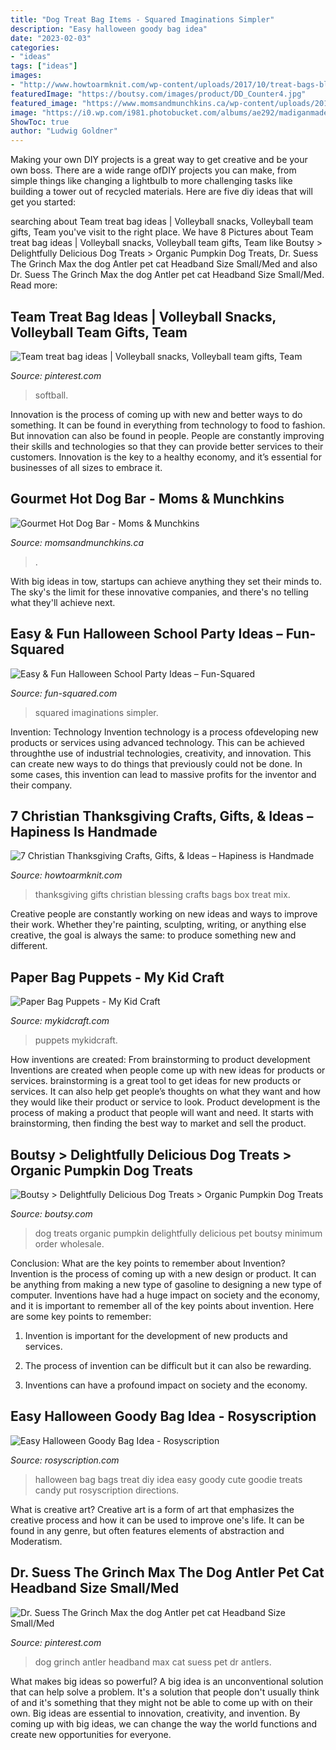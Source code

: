 ```yaml
---
title: "Dog Treat Bag Items - Squared Imaginations Simpler"
description: "Easy halloween goody bag idea"
date: "2023-02-03"
categories:
- "ideas"
tags: ["ideas"]
images:
- "http://www.howtoarmknit.com/wp-content/uploads/2017/10/treat-bags-blessing-mix.jpg"
featuredImage: "https://boutsy.com/images/product/DD_Counter4.jpg"
featured_image: "https://www.momsandmunchkins.ca/wp-content/uploads/2016/08/gourmet-hot-dog-bar-3m.jpg"
image: "https://i0.wp.com/i981.photobucket.com/albums/ae292/madiganmadeblog/diy-cute-halloween-treat-bags-00.jpg?resize=525%2C396"
ShowToc: true
author: "Ludwig Goldner"
---
```



Making your own DIY projects is a great way to get creative and be your own boss. There are a wide range ofDIY projects you can make, from simple things like changing a lightbulb to more challenging tasks like building a tower out of recycled materials. Here are five diy ideas that will get you started: 

	

		
searching about Team treat bag ideas | Volleyball snacks, Volleyball team gifts, Team you've visit to the right place. We have 8 Pictures about Team treat bag ideas | Volleyball snacks, Volleyball team gifts, Team like Boutsy &gt; Delightfully Delicious Dog Treats &gt; Organic Pumpkin Dog Treats, Dr. Suess The Grinch Max the dog Antler pet cat Headband Size Small/Med and also Dr. Suess The Grinch Max the dog Antler pet cat Headband Size Small/Med. Read more:
		
    
## Team Treat Bag Ideas | Volleyball Snacks, Volleyball Team Gifts, Team

<img loading=lazy src="https://i.pinimg.com/736x/23/51/b9/2351b9b9212bfc98e952e5867ed57171.jpg" onerror="this.onerror=null;this.src='https://tse3.mm.bing.net/th?id=OIP.tkoNnPILtxYyKx1utbvkqwHaJ3&amp;pid=15.1';" alt="Team treat bag ideas | Volleyball snacks, Volleyball team gifts, Team">

_Source: pinterest.com_

>softball. 

	

Innovation is the process of coming up with new and better ways to do something. It can be found in everything from technology to food to fashion. But innovation can also be found in people. People are constantly improving their skills and technologies so that they can provide better services to their customers. Innovation is the key to a healthy economy, and it’s essential for businesses of all sizes to embrace it.

    
## Gourmet Hot Dog Bar - Moms &amp; Munchkins

<img loading=lazy src="https://www.momsandmunchkins.ca/wp-content/uploads/2016/08/gourmet-hot-dog-bar-3m.jpg" onerror="this.onerror=null;this.src='https://tse4.mm.bing.net/th?id=OIP.zDQJylw_POgmF_J169rC0AHaLH&amp;pid=15.1';" alt="Gourmet Hot Dog Bar - Moms &amp; Munchkins">

_Source: momsandmunchkins.ca_

>. 

	

With big ideas in tow, startups can achieve anything they set their minds to. The sky's the limit for these innovative companies, and there's no telling what they'll achieve next.

    
## Easy &amp; Fun Halloween School Party Ideas – Fun-Squared

<img loading=lazy src="https://fun-squared.com/wp-content/uploads/2016/10/MonsterTreatBags.jpg" onerror="this.onerror=null;this.src='https://tse3.mm.bing.net/th?id=OIP.BWAh4opBIqxdcuf4tnA9-gHaLE&amp;pid=15.1';" alt="Easy &amp; Fun Halloween School Party Ideas – Fun-Squared">

_Source: fun-squared.com_

>squared imaginations simpler. 

	

Invention: Technology
Invention technology is a process ofdeveloping new products or services using advanced technology. This can be achieved throughthe use of industrial technologies, creativity, and innovation. This can create new ways to do things that previously could not be done. In some cases, this invention can lead to massive profits for the inventor and their company.

    
## 7 Christian Thanksgiving Crafts, Gifts, &amp; Ideas – Hapiness Is Handmade

<img loading=lazy src="http://www.howtoarmknit.com/wp-content/uploads/2017/10/treat-bags-blessing-mix.jpg" onerror="this.onerror=null;this.src='https://tse3.mm.bing.net/th?id=OIP.LMDMxcMnfFSx2mdnTTJ7RwHaJ3&amp;pid=15.1';" alt="7 Christian Thanksgiving Crafts, Gifts, &amp; Ideas – Hapiness is Handmade">

_Source: howtoarmknit.com_

>thanksgiving gifts christian blessing crafts bags box treat mix. 

	

Creative people are constantly working on new ideas and ways to improve their work. Whether they're painting, sculpting, writing, or anything else creative, the goal is always the same: to produce something new and different.

    
## Paper Bag Puppets - My Kid Craft

<img loading=lazy src="https://mykidcraft.com/images/Paper-Bag-Puppets1.JPG" onerror="this.onerror=null;this.src='https://tse1.mm.bing.net/th?id=OIP.SIMA1RoLdo8EKzD38Y66CAHaE9&amp;pid=15.1';" alt="Paper Bag Puppets - My Kid Craft">

_Source: mykidcraft.com_

>puppets mykidcraft. 

	

How inventions are created: From brainstorming to product development
Inventions are created when people come up with new ideas for products or services. brainstorming is a great tool to get ideas for new products or services. It can also help get people’s thoughts on what they want and how they would like their product or service to look. Product development is the process of making a product that people will want and need. It starts with brainstorming, then finding the best way to market and sell the product.

    
## Boutsy &gt; Delightfully Delicious Dog Treats &gt; Organic Pumpkin Dog Treats

<img loading=lazy src="https://boutsy.com/images/product/DD_Counter4.jpg" onerror="this.onerror=null;this.src='https://tse4.mm.bing.net/th?id=OIP.J8Bk5kYAhat3dTBMyK0O6wHaJ4&amp;pid=15.1';" alt="Boutsy &gt; Delightfully Delicious Dog Treats &gt; Organic Pumpkin Dog Treats">

_Source: boutsy.com_

>dog treats organic pumpkin delightfully delicious pet boutsy minimum order wholesale. 

	

Conclusion: What are the key points to remember about Invention?
Invention is the process of coming up with a new design or product. It can be anything from making a new type of gasoline to designing a new type of computer. Inventions have had a huge impact on society and the economy, and it is important to remember all of the key points about invention. Here are some key points to remember:
1) Invention is important for the development of new products and services.

2) The process of invention can be difficult but it can also be rewarding.

3) Inventions can have a profound impact on society and the economy.

    
## Easy Halloween Goody Bag Idea - Rosyscription

<img loading=lazy src="https://i0.wp.com/i981.photobucket.com/albums/ae292/madiganmadeblog/diy-cute-halloween-treat-bags-00.jpg?resize=525%2C396" onerror="this.onerror=null;this.src='https://tse1.mm.bing.net/th?id=OIP.DKzIT2Y7t3afXJEMPJxPkgHaFl&amp;pid=15.1';" alt="Easy Halloween Goody Bag Idea - Rosyscription">

_Source: rosyscription.com_

>halloween bag bags treat diy idea easy goody cute goodie treats candy put rosyscription directions. 

	

What is creative art?
Creative art is a form of art that emphasizes the creative process and how it can be used to improve one's life. It can be found in any genre, but often features elements of abstraction and Moderatism.

    
## Dr. Suess The Grinch Max The Dog Antler Pet Cat Headband Size Small/Med

<img loading=lazy src="https://i.pinimg.com/736x/6b/00/57/6b005770960b26c43cfd71f8b47ed16d--dog-antlers-cat-headband.jpg" onerror="this.onerror=null;this.src='https://tse4.mm.bing.net/th?id=OIP.K70il9t6M1iezibyyl8qqQHaK-&amp;pid=15.1';" alt="Dr. Suess The Grinch Max the dog Antler pet cat Headband Size Small/Med">

_Source: pinterest.com_

>dog grinch antler headband max cat suess pet dr antlers. 

	

What makes big ideas so powerful?
A big idea is an unconventional solution that can help solve a problem. It's a solution that people don't usually think of and it's something that they might not be able to come up with on their own. Big ideas are essential to innovation, creativity, and invention. By coming up with big ideas, we can change the way the world functions and create new opportunities for everyone.

